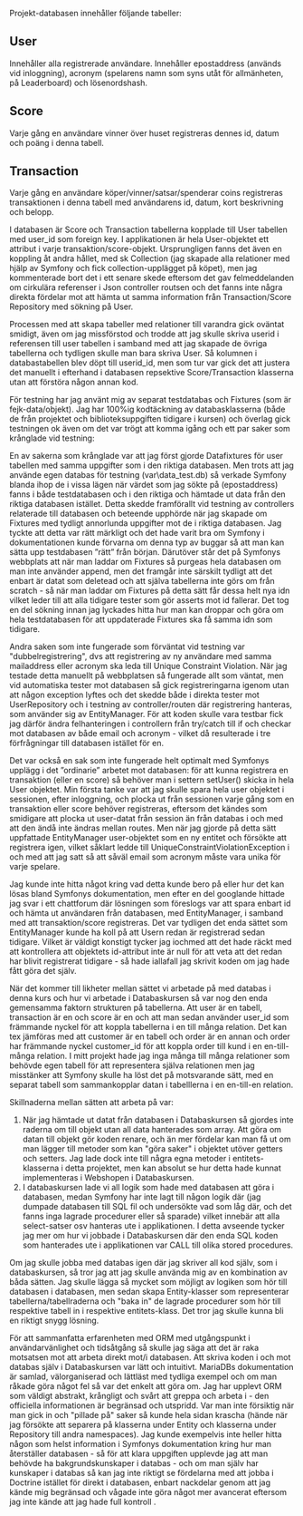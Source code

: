 
Projekt-databasen innehåller följande tabeller:

## User

Innehåller alla registrerade användare. Innehåller epostaddress (används vid inloggning), acronym (spelarens namn som syns utåt för allmänheten, på Leaderboard) och lösenordshash.

## Score

Varje gång en användare vinner över huset registreras dennes id, datum och poäng i denna tabell.

## Transaction

Varje gång en användare köper/vinner/satsar/spenderar coins registreras transaktionen i denna tabell med användarens id, datum, kort beskrivning och belopp.  


I databasen är Score och Transaction tabellerna kopplade till User tabellen med user_id som foreign key. I applikationen är hela User-objektet ett attribut i varje transaktion/score-objekt. Ursprungligen fanns det även en koppling åt andra hållet, med sk Collection (jag skapade alla relationer med hjälp av Symfony och fick collection-upplägget på köpet), men jag kommenterade bort det i ett senare skede eftersom det gav felmeddelanden om cirkulära referenser i Json controller routsen och det fanns inte några direkta fördelar mot att hämta ut samma information från Transaction/Score Repository med sökning på User.  

Processen med att skapa tabeller med relationer till varandra gick oväntat smidigt, även om jag missförstod och trodde att jag skulle skriva userid i referensen till user tabellen i samband med att jag skapade de övriga tabellerna och tydligen skulle man bara skriva User. Så kolumnen i databastabellen blev döpt till userid_id, men som tur var gick det att justera det manuellt i efterhand i databasen repsektive Score/Transaction klasserna utan att förstöra någon annan kod.

För testning har jag använt mig av separat testdatabas och Fixtures (som är fejk-data/objekt). Jag har 100%ig kodtäckning av databasklasserna (både de från projektet och biblioteksuppgiften tidigare i kursen) och överlag gick testningen ok även om det var trögt att komma igång och ett par saker som krånglade vid testning:

En av sakerna som krånglade var att jag först gjorde Datafixtures för user tabellen med samma uppgifter som i den riktiga databasen. Men trots att jag använde egen databas för testning (var\data_test.db) så verkade Symfony blanda ihop de i vissa lägen när värdet som jag sökte på (epostaddress) fanns i både testdatabasen och i den riktiga och hämtade ut data från den riktiga databasen istället. Detta skedde framförallt vid testning av controllers relaterade till databasen och beteende upphörde när jag skapade om Fixtures med tydligt annorlunda uppgifter mot de i riktiga databasen. Jag tyckte att detta var rätt märkligt och det hade varit bra om Symfony i dokumentationen kunde förvarna om denna typ av buggar så att man kan sätta upp testdabasen ”rätt” från början. Därutöver står det på Symfonys webbplats att när man laddar om Fixtures så purgeas hela databasen om man inte använder append, men det framgår inte särskilt tydligt att det enbart är datat som deletead och att själva tabellerna inte görs om från scratch - så när man laddar om Fixtures på detta sätt får dessa helt nya idn vilket leder till att alla tidigare tester som gör asserts mot id fallerar. Det tog en del sökning innan jag lyckades hitta hur man kan droppar och göra om hela testdatabasen för att  uppdaterade Fixtures ska få samma idn som tidigare. 

Andra saken som inte fungerade som förväntat vid testning var "dubbelregistrering", dvs att registrering av ny användare med samma mailaddress eller acronym ska leda till Unique Constraint Violation. När jag testade detta manuellt på webbplatsen så fungerade allt som väntat, men vid automatiska tester mot databasen så gick registreringarna igenom utan att någon exception lyftes och det skedde både i direkta tester mot UserRepository och i testning av controller/routen där registrering hanteras, som använder sig av EntityManager. För att koden skulle vara testbar fick jag därför ändra felhanteringen i controllern från try/catch till if och checkar mot databasen av både email och acronym - vilket då resulterade i tre förfrågningar till databasen istället för en.

Det var också en sak som inte fungerade helt optimalt med Symfonys upplägg i det ”ordinarie” arbetet mot databasen: för att kunna registrera en transaktion (eller en score) så behöver man i settern setUser() skicka in hela User objektet. Min första tanke var att jag skulle spara hela user objektet i sessionen, efter inloggning, och plocka ut från sessionen varje gång som en transaktion eller score behöver registreras, eftersom det kändes som smidigare att plocka ut user-datat från session än från databas i och med att den ändå inte ändras mellan routes. Men när jag gjorde på detta sätt uppfattade EntityManager user-objektet som en ny entitet och försökte att registrera igen, vilket såklart ledde till UniqueConstraintViolationException i och med att jag satt så att såväl email som acronym måste vara unika för varje spelare. 

Jag kunde inte hitta något kring vad detta kunde bero på eller hur det kan lösas bland Symfonys dokumentation, men efter en del googlande hittade jag svar i ett chattforum där lösningen som föreslogs var att spara enbart id och hämta ut användaren från databasen, med EntityManager, i samband med att transaktion/score registreras. Det var tydligen det enda sättet som EntityManager kunde ha koll på att Usern redan är registrerad sedan tidigare. Vilket är väldigt konstigt tycker jag iochmed att det hade räckt med att kontrollera att objektets id-attribut inte är null för att veta att det redan har blivit registrerat tidigare - så hade iallafall jag skrivit koden om jag hade fått göra det själv. 

När det kommer till likheter mellan sättet vi arbetade på med databas i denna kurs och hur vi arbetade i Databaskursen så var nog den enda gemensamma faktorn strukturen på tabellerna. Att user är en tabell, transaction är en och score är en och att man sedan använder user_id som främmande nyckel för att koppla tabellerna i en till många relation. Det kan tex jämföras med att customer är en tabell och order är en annan och order har främmande nyckel customer_id för att koppla order till kund i en en-till-många relation. I mitt projekt hade jag inga många till många relationer som behövde egen tabell för att representera själva relationen men jag misstänker att Symfony skulle ha löst det på motsvarande sätt, med en separat tabell som sammankopplar datan i tabelllerna i en en-till-en relation.  

Skillnaderna mellan sätten att arbeta på var:  

1. När jag hämtade ut datat från databasen i Databaskursen så gjordes inte raderna om till objekt utan all data hanterades som array. Att göra om datan till objekt gör koden renare, och än mer fördelar kan man få ut om man lägger till metoder som kan "göra saker" i objektet utöver getters och setters. Jag lade dock inte till några egna metoder i entitets-klasserna i detta projektet, men kan absolut se hur detta hade kunnat implementeras i Webshopen i Databaskursen.
2. I databaskursen lade vi all logik som hade med databasen att göra i databasen, medan Symfony har inte lagt till någon logik där (jag dumpade databasen till SQL fil och undersökte vad som låg där, och det fanns inga lagrade procedurer eller så sparade) vilket innebär att alla select-satser osv hanteras ute i applikationen. I detta avseende tycker jag mer om hur vi jobbade i Databaskursen där den enda SQL koden som hanterades ute i applikationen var CALL till olika stored procedures. 

Om jag skulle jobba med databas igen där jag skriver all kod själv, som i databaskursen, så tror jag att jag skulle använda mig av en kombination av båda sätten. Jag skulle lägga så mycket som möjligt av logiken som hör till databasen i databasen, men sedan skapa Entity-klasser som representerar tabellerna/tabellraderna och "baka in" de lagrade procedurer som hör till respektive tabell in i respektive entitets-klass. Det tror jag skulle kunna bli en riktigt snygg lösning.

För att sammanfatta erfarenheten med ORM med utgångspunkt i användarvänlighet och tidsåtgång så skulle jag säga att det är raka motsatsen mot att arbeta direkt mot/i databasen. Att skriva koden i och mot databas själv i Databaskursen var lätt och intuitivt. MariaDBs dokumentation är samlad, välorganiserad och lättläst med tydliga exempel och om man råkade göra något fel så var det enkelt att göra om. Jag har upplevt ORM som väldigt abstrakt, krångligt och svårt att greppa och arbeta i - den officiella informationen är begränsad och utspridd. Var man inte försiktig när man gick in och "pillade på" saker så kunde hela sidan krascha  (hände när jag försökte att separera på klasserna under Entity och klasserna under Repository till andra namespaces). Jag kunde exempelvis inte heller hitta någon som helst information i Symfonys dokumentation kring hur man återställer databasen - så för att klara uppgiften upplevde jag att man behövde ha bakgrundskunskaper i databas - och om man själv har kunskaper i databas så kan jag inte riktigt se fördelarna med att jobba i Doctrine istället för direkt i databasen, enbart nackdelar genom att jag kände mig begränsad och vågade inte göra något mer avancerat eftersom jag inte kände att jag hade full kontroll . 





